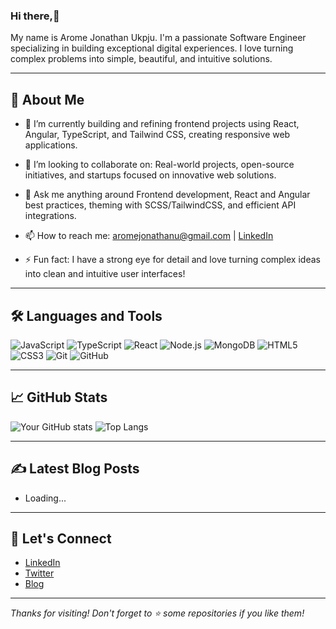 ### Hi there,👋

My name is  Arome Jonathan Ukpju. I'm a passionate Software Engineer specializing in building exceptional digital experiences. I love turning complex problems into simple, beautiful, and intuitive solutions.

---

## 🚀 About Me

- 🔭 I’m currently building and refining frontend projects using React, Angular, TypeScript, and Tailwind CSS, creating responsive web applications.
- 👯 I’m looking to collaborate on: Real-world projects, open-source initiatives, and startups focused on innovative web solutions.
- 💬 Ask me anything around Frontend development, React and Angular best practices, theming with SCSS/TailwindCSS, and efficient API integrations.
- 📫 How to reach me: [aromejonathanu@gmail.com](mailto:aromejonathanu@gmail.com) | [LinkedIn](https://www.linkedin.com/in/arome-ukpoju-93b076253/) 

- ⚡ Fun fact: I have a strong eye for detail and love turning complex ideas into clean and intuitive user interfaces!

---

## 🛠️ Languages and Tools

![JavaScript](https://img.shields.io/badge/JavaScript-F7DF1E?logo=javascript&logoColor=black&style=flat)
![TypeScript](https://img.shields.io/badge/TypeScript-007ACC?logo=typescript&logoColor=white&style=flat)
![React](https://img.shields.io/badge/React-20232A?logo=react&logoColor=61DAFB&style=flat)
![Node.js](https://img.shields.io/badge/Node.js-43853D?logo=node.js&logoColor=white&style=flat)
![MongoDB](https://img.shields.io/badge/MongoDB-4EA94B?logo=mongodb&logoColor=white&style=flat)
![HTML5](https://img.shields.io/badge/HTML5-E34F26?logo=html5&logoColor=white&style=flat)
![CSS3](https://img.shields.io/badge/CSS3-1572B6?logo=css3&logoColor=white&style=flat)
![Git](https://img.shields.io/badge/Git-F05032?logo=git&logoColor=white&style=flat)
![GitHub](https://img.shields.io/badge/GitHub-181717?logo=github&logoColor=white&style=flat)

---

## 📈 GitHub Stats

![Your GitHub stats](https://github-readme-stats.vercel.app/api?username=Tnath1&show_icons=true&theme=tokyonight)
![Top Langs](https://github-readme-stats.vercel.app/api/top-langs/?username=Tnath1&layout=compact&theme=tokyonight)

---

## ✍️ Latest Blog Posts

<!-- BLOG-POST-LIST:START -->
- Loading...
<!-- BLOG-POST-LIST:END -->

---

## 🤝 Let's Connect

- [LinkedIn](https://www.linkedin.com/in/arome-ukpoju-93b076253/)
- [Twitter](https://x.com/arome_nath)
- [Blog](#)

---

*Thanks for visiting! Don't forget to ⭐ some repositories if you like them!*
